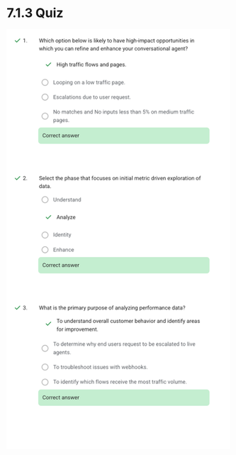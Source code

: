 # 7.1.3 Quiz

![gh](https://raw.githubusercontent.com/SeanChenR/img_gif/main/myimage/17461713340008h2p6e.png)
